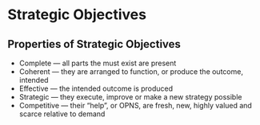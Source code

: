 # Strategic Objectives

## Properties of Strategic Objectives
- Complete — all parts the must exist are present
- Coherent — they are arranged to function, or produce the outcome, intended
- Effective — the intended outcome is produced
- Strategic — they execute, improve or make a new strategy possible
- Competitive — their “help”, or OPNS, are fresh, new, highly valued and scarce relative to demand